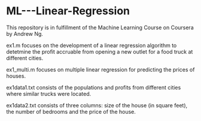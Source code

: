 # ML---Linear-Regression

This repository is in fulfillment of the Machine Learning Course on Coursera by Andrew Ng.

ex1.m focuses on the development of a linear regression algorithm to detetmine the profit accruable from opening a new outlet for a food truck at different cities.

ex1_multi.m focuses on multiple linear regression for predicting the prices of houses.

ex1data1.txt consists of the populations and profits from different cities where similar trucks were located.

ex1data2.txt consists of three columns: size of the house (in square feet), the number of bedrooms and the price of the house.
